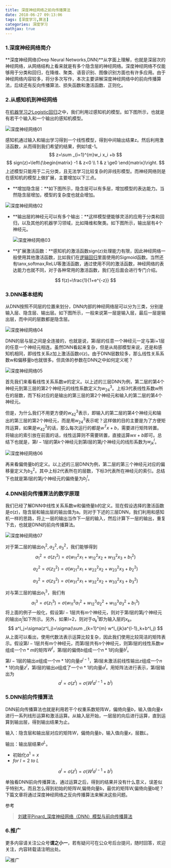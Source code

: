 ```yaml
---
title: 深度神经网络之前向传播算法
date: 2018-06-27 09:13:06
tags: [深度学习,算法]
categories: 深度学习
mathjax: true
---
```


### 1.深度神经网络简介

**深度神经网络(Deep Neural Networks,DNN)**从字面上理解，也就是深层次的神经网络，从网络结构上看来就是有多个隐含层的神经网络。深度神经网络不仅能够用于分类和回归，在降维、聚类、语音识别、图像识别方面也有许多应用。由于神经网络内容较多，将分多次写作，本次主要讲解深度神经网络中的前向传播算法，后续还有反向传播算法、损失函数和激活函数、正则化。

### 2.从感知机到神经网络

在[机器学习之Logistic回归](https://mp.weixin.qq.com/s?__biz=MzU3MjA2NTQzMw==&mid=2247483814&idx=1&sn=16a56382d24e304a95ab2a2a028993c6&chksm=fcd7d250cba05b46e16e5db30a85965878d051a17517b90c27f3206d23c6f3784c4e363f06eb#rd)之中，我们利用过感知机的模型。如下图所示，也就是有若干个输入和一个输出的感知机模型。

![深度神经网络01](深度神经网络之前向传播算法/深度神经网络01.png)

感知机通过输入和输出学习得到一个线性模型，得到中间输出结果z。然后利用激活函数，从而得到我们希望的结果，例如1或-1。
$$
z=\sum _{i=1}^{m}w_i x_i +b
$$
$$
sign(z)=\left\{\begin{matrix}
-1 & z<0 \\ 
 1 & z \ge0 
\end{matrix}\right.
$$
上述模型只能用于二元分类，且无法学习比较复杂的非线形模型。而神经网络则是在感知机的模型上做扩展，主要增加以下三点。

+ **增加隐含层：**如下图所示，隐含层可以有多层，增加模型的表达能力。当然隐含层增加，模型的复杂度也就会增加。

![深度神经网络02](深度神经网络之前向传播算法/深度神经网络02.png)

+ **输出层的神经元可以有多个输出：**这样模型便能够灵活的应用于分类和回归，以及其他的机器学习领域，比如降维和聚类。如下图所示，输出层有4个神经元。

  ![深度神经网络03](深度神经网络之前向传播算法/深度神经网络03.png)

+ **扩展激活函数：**感知机的激活函数sign(z)处理能力有限，因此神经网络一般使用其他激活函数，比如我们在[逻辑回归](https://mp.weixin.qq.com/s?__biz=MzU3MjA2NTQzMw==&mid=2247483814&idx=1&sn=16a56382d24e304a95ab2a2a028993c6&chksm=fcd7d250cba05b46e16e5db30a85965878d051a17517b90c27f3206d23c6f3784c4e363f06eb#rd)里面使用的Sigmoid函数。当然还有tanx,softmax,ReLU等激活函数，通过使用不同的激活函数，神经网络的表达能力也就不同，对于各种常用的激活函数，我们在后面会进行专门介绍。

$$
f(z)=\frac{1}{1+e^{-z}}
$$

### 3.DNN基本结构

从DNN按照不同层的位置来划分，DNN内部的神经网络层可以分为三类，分别是输入层、隐含层、输出层。如下图所示，一般来说第一层是输入层，最后一层是输出层，而中间的层数都是隐含层。

![深度神经网络04](深度神经网络之前向传播算法/深度神经网络04.png)

DNN的层与层之间是全连接的，也就是说，第i层的任意一个神经元一定与第i+1层的任意一个神经元相连。虽然DNN看起来复杂，但是从局部模型来说，还是和感知机相同，即线性关系z加上激活函数σ(z)。由于DNN层数较多，那么线性关系系数w和偏移量b也就很多。但具体的参数在DNN之中如何定义呢？

![深度神经网络05](深度神经网络之前向传播算法/深度神经网络05.png)

首先我们来看看线性关系系数$w$的定义。以上述的三层DNN为例，第二层的第4个神经元到第三层的第2个神经元的线性系数定义为$w^{3}_{24}$。上标3代表线性系数$w$所在的层数，而下标对应的是输出的第三层的第2个神经元和输入的第二层的第4个神经元。

但是，为什么我们不用更方便的$w^{3}_{42}$表示，即输入的第二层的第4个神经元和输出的第三层的第2个神经元，而是用$w^{3}_{24}$表示呢？这样做的目的主要是为了方便矩阵运算，如果是$w^{3}_{42}$的话，那么每次运行的都是$w^Tx+b$，需要进行矩阵转置。将输出的索引放在前面的话，线性运算则不需要转置，直接运算$wx+b$即可。总结下也就是，第$l-1$层的第$k$个神经元到第$l$层的第$j$个神经元的线形系数为$w^{l}_{jk}$。

![深度神经网络06](深度神经网络之前向传播算法/深度神经网络06.png)

再来看偏倚量b的定义。以上述的三层DNN为例，第二层的第三个神经元对应的偏移量定义为$b^2_3$。其中上标2代表所在的层数，下标3代表所在神经元的索引。总结下也就是第$l$层的第$j$个神经元的偏倚量为$b^l_j$。

### 4.DNN前向传播算法的数学原理

我们已经了解DNN中线性关系系数w和偏倚量b的定义。现在假设选择的激活函数是σ(z)，隐含层和输出层的输出值为a。则对于下述的三层DNN，我们利用和感知机一样的思路，将上一层的输出当作下一层的输入，然后计算下一层的输出，重复下去，也就是DNN的前向传播算法。

![深度神经网络07](深度神经网络之前向传播算法/深度神经网络07.png)

对于第二层的输出$a^2_1,a^2_2,a^2_3$，我们能够得到
$$
a^2_1=\sigma(z^2_1)=\sigma(w^2_{11}x_1+w^2_{12}x_2+w^2_{13}x_3+b^2_1)
$$

$$
a^2_2=\sigma(z^2_2)=\sigma(w^2_{21}x_1+w^2_{22}x_2+w^2_{23}x_3+b^2_2)
$$

$$
a^2_3=\sigma(z^2_3)=\sigma(w^2_{31}x_1+w^2_{32}x_2+w^2_{33}x_3+b^2_3)
$$

对与第三层的输出$a^3_1$，我们有
$$
a^3_1=\sigma(z^3_1)=\sigma(w^3_{11}a^2_1+w^3_{12}a^2_2+w^3_{13}a^2_3+b^3_1)
$$
将上面的例子一般化，假设第$l-1$层共有$m$个神经元，则对于第$l$层的第$j$个神经元的输出$a^l_j$如下所示。另外，如果l=2，则对于$a^1_k$即为输入层的$x_k$。
$$
a^l_j=\sigma(z^l_j)=\sigma(\sum _{k=1}^{m} w^l_{jk}a^{l-1}_k+b^l_j)
$$
从上面可以看出，使用代数法表示运算比较复杂，因此我们使用比较简洁的矩阵表示。假设第$l-1$层共有m个神经元，而第$l$层共有$n$个神经元，则第$l$层的线性系数$w$组成一个$n\ast m$的矩阵$W^l$，第$l$层的偏倚$b$组成一个$n*1$的向量$b^l$。

第$l-1$层的输出$a$组成一个$m\ast 1$的向量$a^{l-1}$，第$l$层未激活前线性输出$z$组成一个$n\ast 1$的向量$z^l$，第$l$层的输出$a$组成了一个$n*1$的向量$a^l$。用矩阵法进行表示，第$l$层输出为
$$
a^l=\sigma(z^l)=\sigma(W^l a{^{l-1}}+b^l)
$$

### 5.DNN前向传播算法

DNN前向传播算法也就是利用若干个权重系数矩阵W，偏倚向量$b$，输入值向量x进行一系列线形运算和激活运算。从输入层开始，一层层的向后进行运算，直到运算到输出层，得到输出结果为止。

输入：隐含层和输出层对应的矩阵$W$，偏倚向量$b$，输入值向量$x$，层数$L$。

输出：输出层结果$a^L$。

+ 初始化$a^1=x$
+ $for \ l = 2\  to \ L$

$$
a^l=\sigma(z^l)=\sigma(W^l a{^{l-1}}+b^l)
$$

单独看DNN前向传播算法，通过运算之后，得到的结果并没有什么意义，误差似乎特别大。而且怎么得到初始的矩阵W,偏倚向量b，最优的矩阵W,偏倚向量b呢？下篇文章将通过深度神经网络之反向传播算法来解决这些问题。

参考

> [刘建平Pinard_深度神经网络（DNN）模型与前向传播算法](http://www.cnblogs.com/pinard/p/6418668.html)

### 6.推广

更多内容请关注公众号**谓之小一**，若有疑问可在公众号后台提问，随时回答，欢迎关注，内容转载请注明出处。

![推广](深度神经网络之前向传播算法/推广.png)